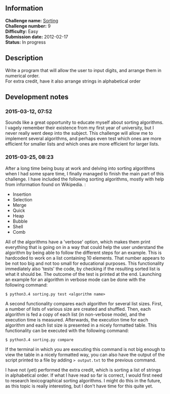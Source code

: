 ## Information

**Challenge name:** [Sorting](http://www.reddit.com/r/dailyprogrammer/comments/pu1rf/2172012_challenge_9_easy/)  
**Challenge number:** 9  
**Difficulty:** Easy  
**Submission date:** 2012-02-17  
**Status:** In progress

## Description

Write a program that will allow the user to input digits, and arrange them in numerical order.  
For extra credit, have it also arrange strings in alphabetical order

## Development notes

### 2015-03-12, 07:52

Sounds like a great opportunity to educate myself about sorting algorithms. I vagely remember their
existence from my first year of university, but I never really went deep into the subject. This
challenge will allow me to implement several algorithms, and perhaps even test which ones are
more efficient for smaller lists and which ones are more efficient for larger lists.

### 2015-03-25, 08:23

After a long time being busy at work and delving into sorting algorithms when I had some spare time,
I finally managed to finish the main part of this challenge. I have included the following sorting
algorithms, mostly with help from information found on Wikipedia. :

- Insertion
- Selection
- Merge
- Quick
- Heap
- Bubble
- Shell
- Comb

All of the algorithms have a 'verbose' option, which makes them print everything that is going on
in a way that could help the user understand the algorithm by being able to follow the different
steps for an example. This is hardcoded to work on a list containing 10 elements. That number appears
to be not too big and not too small for educational purposes. This functionality immediately also
'tests' the code, by checking if the resulting sorted list is what it should be. The outcome of the
test is printed at the end. Launching an example for an algorithm in verbose mode can be done with
the following command:

    $ python3.4 sorting.py test <algorithm name>

A second functionality compares each algorithm for several list sizes. First, a number of lists of
various size are created and shuffled. Then, each algorithm is fed a copy of each list (in non-verbose
mode), and the execution time is measured. Afterwards, the execution time for each algorithm and each
list size is presented in a nicely formatted table. This functionality can be executed with the
following command:

    $ python3.4 sorting.py compare

If the terminal in which you are executing this command is not big enough to view the table in a
nicely formatted way, you can also have the output of the script printed to a file by adding
`> output.txt` to the previous command.

I have not (yet) performed the extra credit, which is sorting a list of strings in alphabetical order.
If what I have read so far is correct, I would first need to research lexicographical sorting
algorithms. I might do this in the future, as this topic is really interesting, but I don't have time
for this quite yet.
